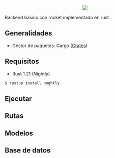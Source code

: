 <center><img src="https://i.imgur.com/wtd9Zdc.png"></center>
  
Backend básico con rocket implementado en rust. 

## Generalidades
  * Gestor de paquetes: Cargo ([Crates](https://crates.io/))

## Requisitos
  * Rust 1.21 (Nightly)


  ```bash
  $ rustup install noghtly
  ```

## Ejecutar

## Rutas

## Modelos

## Base de datos

